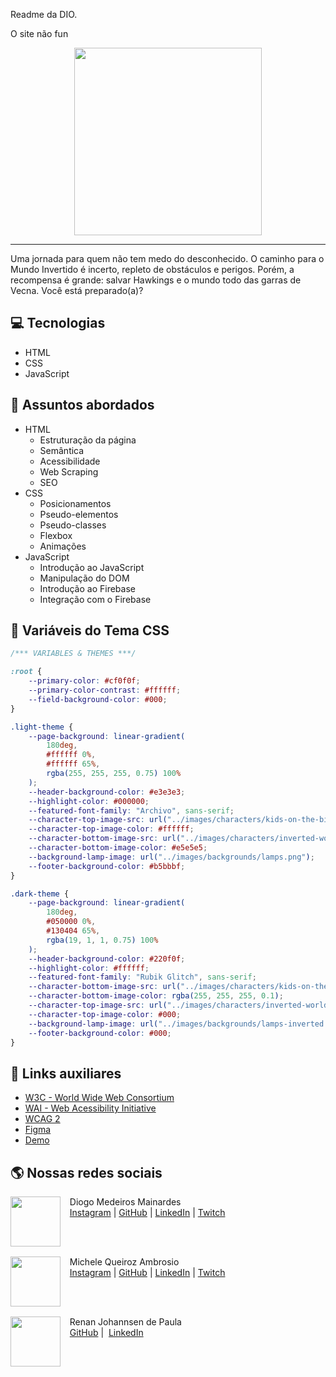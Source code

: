 Readme da DIO.

O site não fun

<p align="center">
    <img width="300" src="https://micheleambrosio.github.io/semana-frontend-mundo-invertido/assets/images/banner/logo.svg">
</p>

---

Uma jornada para quem não tem medo do desconhecido. O caminho para o Mundo Invertido é incerto, repleto de obstáculos e perigos. Porém, a recompensa é grande: salvar Hawkings e o mundo todo das garras de Vecna. Você está preparado(a)?

## 💻 Tecnologias

- HTML
- CSS
- JavaScript

## 💬 Assuntos abordados

- HTML
  - Estruturação da página
  - Semântica
  - Acessibilidade
  - Web Scraping
  - SEO
- CSS
  - Posicionamentos
  - Pseudo-elementos
  - Pseudo-classes
  - Flexbox
  - Animações
- JavaScript
  - Introdução ao JavaScript
  - Manipulação do DOM
  - Introdução ao Firebase
  - Integração com o Firebase

## 🎨 Variáveis do Tema CSS

```css
/*** VARIABLES & THEMES ***/

:root {
	--primary-color: #cf0f0f;
	--primary-color-contrast: #ffffff;
	--field-background-color: #000;
}

.light-theme {
	--page-background: linear-gradient(
		180deg,
		#ffffff 0%,
		#ffffff 65%,
		rgba(255, 255, 255, 0.75) 100%
	);
	--header-background-color: #e3e3e3;
	--highlight-color: #000000;
	--featured-font-family: "Archivo", sans-serif;
	--character-top-image-src: url("../images/characters/kids-on-the-bike.svg");
	--character-top-image-color: #ffffff;
	--character-bottom-image-src: url("../images/characters/inverted-world-monster.svg");
	--character-bottom-image-color: #e5e5e5;
	--background-lamp-image: url("../images/backgrounds/lamps.png");
	--footer-background-color: #b5bbbf;
}

.dark-theme {
	--page-background: linear-gradient(
		180deg,
		#050000 0%,
		#130404 65%,
		rgba(19, 1, 1, 0.75) 100%
	);
	--header-background-color: #220f0f;
	--highlight-color: #ffffff;
	--featured-font-family: "Rubik Glitch", sans-serif;
	--character-bottom-image-src: url("../images/characters/kids-on-the-bike.svg");
	--character-bottom-image-color: rgba(255, 255, 255, 0.1);
	--character-top-image-src: url("../images/characters/inverted-world-monster.svg");
	--character-top-image-color: #000;
	--background-lamp-image: url("../images/backgrounds/lamps-inverted.png");
	--footer-background-color: #000;
}
```

## 🔗 Links auxiliares

- [W3C - World Wide Web Consortium](http://w3c.org)
- [WAI - Web Acessibility Initiative](https://www.w3.org/WAI/)
- [WCAG 2](https://www.w3.org/WAI/WCAG21/quickref/)
- [Figma](https://www.figma.com/file/I3Q42CcVUziRN3iMfTrbfb/Stranger-Things?node-id=0%3A1)
- [Demo](https://micheleambrosio.github.io/semana-frontend-mundo-invertido/)

## 🌎 Nossas redes sociais

<p>
    <img align=left margin=10 width=80 src="https://avatars.githubusercontent.com/u/16018277?v=4"/>
    <p>&nbsp&nbsp&nbspDiogo Medeiros Mainardes<br>
    &nbsp&nbsp&nbsp<a href="http://instagram.com/diogomainardes.dev">Instagram</a>&nbsp;|&nbsp;<a href="https://github.com/diogomainardes">GitHub</a>&nbsp;|&nbsp;<a href="https://www.linkedin.com/in/diogomainardes/">LinkedIn</a>&nbsp;|&nbsp;<a href="https://www.twitch.tv/dimmbr">Twitch</a></p>
</p>
<br/><br/>
<p>
    <img align=left margin=10 width=80 src="https://avatars.githubusercontent.com/u/55519539?v=4"/>
    <p>&nbsp&nbsp&nbspMichele Queiroz Ambrosio<br>
    &nbsp&nbsp&nbsp<a href="http://instagram.com/programi_">Instagram</a>&nbsp;|&nbsp;<a href="https://github.com/micheleambrosio">GitHub</a>&nbsp;|&nbsp;<a href="https://www.linkedin.com/in/michele-ambrosio-a4899661/">LinkedIn</a>&nbsp;|&nbsp;<a href="https://www.twitch.tv/michele_ambrosio">Twitch</a></p>
</p>
<br/><br/>
<p>
    <img align=left margin=10 width=80 src="https://avatars.githubusercontent.com/u/3266640?v=4"/>
    <p>&nbsp&nbsp&nbspRenan Johannsen de Paula <br>
    &nbsp&nbsp&nbsp<a href="https://github.com/RenanJPaula">GitHub</a>&nbsp;|&nbsp;
    <a href="https://www.linkedin.com/in/renanjpaula/">LinkedIn</a>
    </p>
</p>
